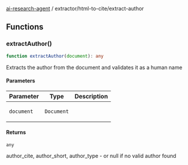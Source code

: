 [ai-research-agent](../../modules.md) / extractor/html-to-cite/extract-author

## Functions

### extractAuthor()

```ts
function extractAuthor(document): any
```

Extracts the author from the document and validates it as a human name

#### Parameters

<table>
<thead>
<tr>
<th>Parameter</th>
<th>Type</th>
<th>Description</th>
</tr>
</thead>
<tbody>
<tr>
<td>

`document`

</td>
<td>

`Document`

</td>
<td>

</td>
</tr>
</tbody>
</table>

#### Returns

`any`

author_cite, author_short, author_type - or null if no valid author found
